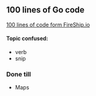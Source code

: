 ## 100 lines of Go code

[100 lines of code form FireShip.io](https://fireship.io/lessons/learn-go-in-100-lines/)


#### Topic confused: 
- verb
- snip

### Done till
- Maps
